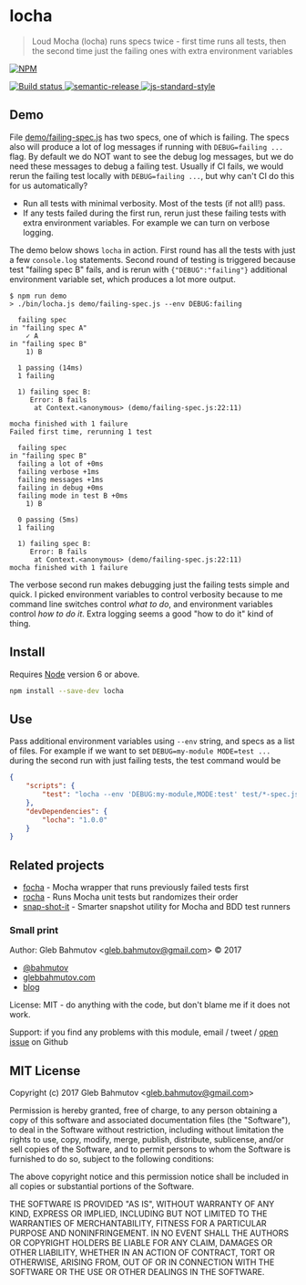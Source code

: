 # locha

> Loud Mocha (locha) runs specs twice - first time runs all tests, 
> then the second time just the failing ones with extra environment variables

[![NPM][npm-icon] ][npm-url]

[![Build status][ci-image] ][ci-url]
[![semantic-release][semantic-image] ][semantic-url]
[![js-standard-style][standard-image]][standard-url]

## Demo

File [demo/failing-spec.js](demo/failing-spec.js) has two specs, one of which is failing.
The specs also will produce a lot of log messages if running with `DEBUG=failing ...` flag.
By default we do NOT want to see the debug log messages, but we do need these messages to
debug a failing test. Usually if CI fails, we would rerun the failing test locally with
`DEBUG=failing ...`, but why can't CI do this for us automatically? 

* Run all tests with minimal verbosity. Most of the tests (if not all!) pass.
* If any tests failed during the first run, rerun just these failing tests with
  extra environment variables. For example we can turn on verbose logging.

The demo below shows `locha` in action. First round has all the tests with just
a few `console.log` statements. Second round of testing is triggered because
test "failing spec B" fails, and is rerun with `{"DEBUG":"failing"}` additional
environment variable set, which produces a lot more output.

```text
$ npm run demo
> ./bin/locha.js demo/failing-spec.js --env DEBUG:failing

  failing spec
in "failing spec A"
    ✓ A
in "failing spec B"
    1) B

  1 passing (14ms)
  1 failing

  1) failing spec B:
     Error: B fails
      at Context.<anonymous> (demo/failing-spec.js:22:11)

mocha finished with 1 failure
Failed first time, rerunning 1 test

  failing spec
in "failing spec B"
  failing a lot of +0ms
  failing verbose +1ms
  failing messages +1ms
  failing in debug +0ms
  failing mode in test B +0ms
    1) B

  0 passing (5ms)
  1 failing

  1) failing spec B:
     Error: B fails
      at Context.<anonymous> (demo/failing-spec.js:22:11)
mocha finished with 1 failure
```

The verbose second run makes debugging just the failing tests simple and quick. I picked
environment variables to control verbosity because to me command line switches control
*what to do*, and environment variables control *how to do it*. Extra logging seems a good
"how to do it" kind of thing.

## Install

Requires [Node](https://nodejs.org/en/) version 6 or above.

```sh
npm install --save-dev locha
```

## Use

Pass additional environment variables using `--env` string, and specs as a list of files.
For example if we want to set `DEBUG=my-module MODE=test ...` during the second run with
just failing tests, the test command would be

```json
{
    "scripts": {
        "test": "locha --env 'DEBUG:my-module,MODE:test' test/*-spec.js"
    },
    "devDependencies": {
        "locha": "1.0.0"
    }
}
```

## Related projects

* [focha](https://github.com/bahmutov/focha) - Mocha 
    wrapper that runs previously failed tests first
* [rocha](https://github.com/bahmutov/rocha) - Runs Mocha unit tests but randomizes their order
* [snap-shot-it](https://github.com/bahmutov/snap-shot-it) - Smarter snapshot utility for 
    Mocha and BDD test runners

### Small print

Author: Gleb Bahmutov &lt;gleb.bahmutov@gmail.com&gt; &copy; 2017

* [@bahmutov](https://twitter.com/bahmutov)
* [glebbahmutov.com](https://glebbahmutov.com)
* [blog](https://glebbahmutov.com/blog)

License: MIT - do anything with the code, but don't blame me if it does not work.

Support: if you find any problems with this module, email / tweet /
[open issue](https://github.com/bahmutov/locha/issues) on Github

## MIT License

Copyright (c) 2017 Gleb Bahmutov &lt;gleb.bahmutov@gmail.com&gt;

Permission is hereby granted, free of charge, to any person
obtaining a copy of this software and associated documentation
files (the "Software"), to deal in the Software without
restriction, including without limitation the rights to use,
copy, modify, merge, publish, distribute, sublicense, and/or sell
copies of the Software, and to permit persons to whom the
Software is furnished to do so, subject to the following
conditions:

The above copyright notice and this permission notice shall be
included in all copies or substantial portions of the Software.

THE SOFTWARE IS PROVIDED "AS IS", WITHOUT WARRANTY OF ANY KIND,
EXPRESS OR IMPLIED, INCLUDING BUT NOT LIMITED TO THE WARRANTIES
OF MERCHANTABILITY, FITNESS FOR A PARTICULAR PURPOSE AND
NONINFRINGEMENT. IN NO EVENT SHALL THE AUTHORS OR COPYRIGHT
HOLDERS BE LIABLE FOR ANY CLAIM, DAMAGES OR OTHER LIABILITY,
WHETHER IN AN ACTION OF CONTRACT, TORT OR OTHERWISE, ARISING
FROM, OUT OF OR IN CONNECTION WITH THE SOFTWARE OR THE USE OR
OTHER DEALINGS IN THE SOFTWARE.

[npm-icon]: https://nodei.co/npm/locha.svg?downloads=true
[npm-url]: https://npmjs.org/package/locha
[ci-image]: https://travis-ci.org/bahmutov/locha.svg?branch=master
[ci-url]: https://travis-ci.org/bahmutov/locha
[semantic-image]: https://img.shields.io/badge/%20%20%F0%9F%93%A6%F0%9F%9A%80-semantic--release-e10079.svg
[semantic-url]: https://github.com/semantic-release/semantic-release
[standard-image]: https://img.shields.io/badge/code%20style-standard-brightgreen.svg
[standard-url]: http://standardjs.com/
